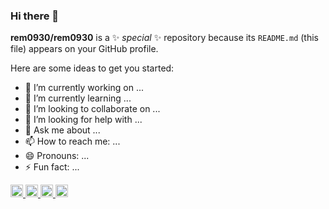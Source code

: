### Hi there 👋


**rem0930/rem0930** is a ✨ _special_ ✨ repository because its `README.md` (this file) appears on your GitHub profile.

Here are some ideas to get you started:

- 🔭 I’m currently working on ...
- 🌱 I’m currently learning ...
- 👯 I’m looking to collaborate on ...
- 🤔 I’m looking for help with ...
- 💬 Ask me about ...
- 📫 How to reach me: ...
- 😄 Pronouns: ...
- ⚡ Fun fact: ...


<p align="left">
  <a href="https://github.com/rem0930">
    <img height="20" src="https://komarev.com/ghpvc/?username=rem0930" />
  </a>
  <a href="https://github.com/rem0930">
    <img height="20" src="https://img.shields.io/github/followers/rem0930?label=follow&logo=github&style=flat" />
  </a>
  <a href="http://qiita.com/rem0930">
    <img height="20" src="https://qiita-badge.apiapi.app/s/rem0930/posts.svg" />
  </a>
  <a href="http://qiita.com/Muse06">
    <img height="20" src="https://qiita-badge.apiapi.app/s/rem0930/contributions.svg" />
  </a>
</p>
